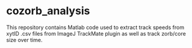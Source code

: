 # cozorb_analysis
This repository contains Matlab code used to extract track speeds from xytID .csv files from ImageJ TrackMate plugin as well as track zorb/core size over time.
